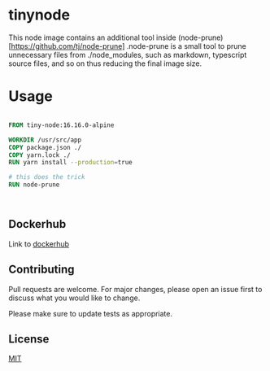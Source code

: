 # tinynode
This node image contains an additional tool inside (node-prune)[https://github.com/tj/node-prune] .node-prune is a small tool to prune unnecessary files from ./node_modules, such as markdown, typescript source files, and so on thus reducing the final image size.

# Usage

```dockerfile

FROM tiny-node:16.16.0-alpine

WORKDIR /usr/src/app
COPY package.json ./
COPY yarn.lock ./
RUN yarn install --production=true

# this does the trick
RUN node-prune




```

## Dockerhub
Link to [dockerhub](https://hub.docker.com/repository/docker/rubiin/tinynode)

## Contributing
Pull requests are welcome. For major changes, please open an issue first to discuss what you would like to change.

Please make sure to update tests as appropriate.

## License
[MIT](https://choosealicense.com/licenses/mit/)



